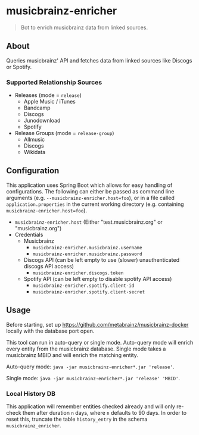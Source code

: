 # musicbrainz-enricher

> Bot to enrich musicbrainz data from linked sources.

## About

Queries musicbrainz' API and fetches data from linked sources like Discogs or Spotify.

### Supported Relationship Sources

- Releases (mode = `release`)
	- Apple Music / iTunes
	- Bandcamp
	- Discogs
	- Junodownload
	- Spotify
- Release Groups (mode = `release-group`)
	- Allmusic
	- Discogs
	- Wikidata

## Configuration

This application uses Spring Boot which allows for easy handling of configurations. The following
can either be passed as command line arguments (e.g. `--musicbrainz-enricher.host=foo`), or in a
file called `application.properties` in the current working directory (e.g.
containing `musicbrainz-enricher.host=foo`).

- `musicbrainz-enricher.host` (Either "test.musicbrainz.org" or "musicbrainz.org")
- Credentials
	- Musicbrainz
		- `musicbrainz-enricher.musicbrainz.username`
		- `musicbrainz-enricher.musicbrainz.password`
	- Discogs API (can be left empty to use (slower) unauthenticated discogs API access)
		- `musicbrainz-enricher.discogs.token`
	- Spotify API (can be left empty to disable spotify API access)
		- `musicbrainz-enricher.spotify.client-id`
		- `musicbrainz-enricher.spotify.client-secret`

## Usage

Before starting, set up <https://github.com/metabrainz/musicbrainz-docker> locally with the database
port open.

This tool can run in auto-query or single mode. Auto-query mode will enrich every entity from the
musicbrainz database. Single mode takes a musicbrainz MBID and will enrich the matching entity.

Auto-query mode:
`java -jar musicbrainz-enricher*.jar 'release'`.

Single mode:
`java -jar musicbrainz-enricher*.jar 'release' 'MBID'`.

### Local History DB

This application will remember entities checked already and will only re-check them after
duration `n` days, where `n` defaults to 90 days. In order to reset this, truncate the
table `history_entry` in the schema `musicbrainz_enricher`.
